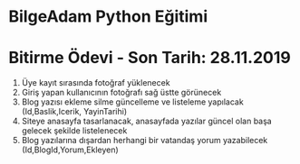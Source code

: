 # BilgeAdam Python Eğitimi

# Bitirme Ödevi - Son Tarih: 28.11.2019


1. Üye kayıt sırasında fotoğraf yüklenecek
2. Giriş yapan kullanıcının fotoğrafı sağ üstte görünecek
3. Blog yazısı ekleme silme güncelleme ve listeleme yapılacak (Id,Baslik,Icerik, YayinTarihi)
4. Siteye anasayfa tasarlanacak, anasayfada yazılar güncel olan başa gelecek şekilde listelenecek
5. Blog yazılarına dışardan herhangi bir vatandaş yorum yazabilecek (Id,BlogId,Yorum,Ekleyen)